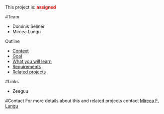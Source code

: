 This project is: <span style="color:red">**assigned** 

#Team

-  Dominik Seliner
-  Mircea Lungu

Outline

-  [Context]()
-  [Goal]()
-  [What you will learn]()
-  [Requirements]()
-  [Related projects]()


#Links

-  Zeeguu

#Contact
For more details about this and related projects contact [Mircea F. Lungu](%base_url%/staff/mircea)
